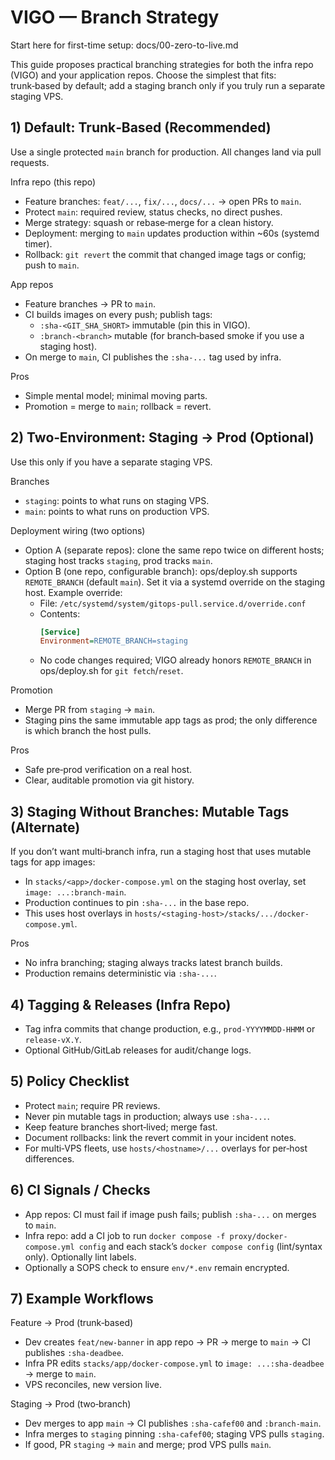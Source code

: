 # VIGO — Branch Strategy

Start here for first-time setup: docs/00-zero-to-live.md

This guide proposes practical branching strategies for both the infra repo (VIGO) and your application repos. Choose the simplest that fits: trunk‑based by default; add a staging branch only if you truly run a separate staging VPS.

## 1) Default: Trunk‑Based (Recommended)

Use a single protected `main` branch for production. All changes land via pull requests.

Infra repo (this repo)
- Feature branches: `feat/...`, `fix/...`, `docs/...` → open PRs to `main`.
- Protect `main`: required review, status checks, no direct pushes.
- Merge strategy: squash or rebase‑merge for a clean history.
- Deployment: merging to `main` updates production within ~60s (systemd timer).
- Rollback: `git revert` the commit that changed image tags or config; push to `main`.

App repos
- Feature branches → PR to `main`.
- CI builds images on every push; publish tags:
  - `:sha-<GIT_SHA_SHORT>` immutable (pin this in VIGO).
  - `:branch-<branch>` mutable (for branch‑based smoke if you use a staging host).
- On merge to `main`, CI publishes the `:sha-...` tag used by infra.

Pros
- Simple mental model; minimal moving parts.
- Promotion = merge to `main`; rollback = revert.

## 2) Two‑Environment: Staging → Prod (Optional)

Use this only if you have a separate staging VPS.

Branches
- `staging`: points to what runs on staging VPS.
- `main`: points to what runs on production VPS.

Deployment wiring (two options)
- Option A (separate repos): clone the same repo twice on different hosts; staging host tracks `staging`, prod tracks `main`.
- Option B (one repo, configurable branch): ops/deploy.sh supports `REMOTE_BRANCH` (default `main`). Set it via a systemd override on the staging host. Example override:
  - File: `/etc/systemd/system/gitops-pull.service.d/override.conf`
  - Contents:
    ```ini
    [Service]
    Environment=REMOTE_BRANCH=staging
    ```
  - No code changes required; VIGO already honors `REMOTE_BRANCH` in ops/deploy.sh for `git fetch`/`reset`.

Promotion
- Merge PR from `staging` → `main`.
- Staging pins the same immutable app tags as prod; the only difference is which branch the host pulls.

Pros
- Safe pre‑prod verification on a real host.
- Clear, auditable promotion via git history.

## 3) Staging Without Branches: Mutable Tags (Alternate)

If you don’t want multi‑branch infra, run a staging host that uses mutable tags for app images:
- In `stacks/<app>/docker-compose.yml` on the staging host overlay, set `image: ...:branch-main`.
- Production continues to pin `:sha-...` in the base repo.
- This uses host overlays in `hosts/<staging-host>/stacks/.../docker-compose.yml`.

Pros
- No infra branching; staging always tracks latest branch builds.
- Production remains deterministic via `:sha-...`.

## 4) Tagging & Releases (Infra Repo)

- Tag infra commits that change production, e.g., `prod-YYYYMMDD-HHMM` or `release-vX.Y`.
- Optional GitHub/GitLab releases for audit/change logs.

## 5) Policy Checklist

- Protect `main`; require PR reviews.
- Never pin mutable tags in production; always use `:sha-...`.
- Keep feature branches short‑lived; merge fast.
- Document rollbacks: link the revert commit in your incident notes.
- For multi‑VPS fleets, use `hosts/<hostname>/...` overlays for per‑host differences.

## 6) CI Signals / Checks

- App repos: CI must fail if image push fails; publish `:sha-...` on merges to `main`.
- Infra repo: add a CI job to run `docker compose -f proxy/docker-compose.yml config` and each stack’s `docker compose config` (lint/syntax only). Optionally lint labels.
- Optionally a SOPS check to ensure `env/*.env` remain encrypted.

## 7) Example Workflows

Feature → Prod (trunk‑based)
- Dev creates `feat/new-banner` in app repo → PR → merge to `main` → CI publishes `:sha-deadbee`.
- Infra PR edits `stacks/app/docker-compose.yml` to `image: ...:sha-deadbee` → merge to `main`.
- VPS reconciles, new version live.

Staging → Prod (two‑branch)
- Dev merges to app `main` → CI publishes `:sha-cafef00` and `:branch-main`.
- Infra merges to `staging` pinning `:sha-cafef00`; staging VPS pulls `staging`.
- If good, PR `staging` → `main` and merge; prod VPS pulls `main`.
